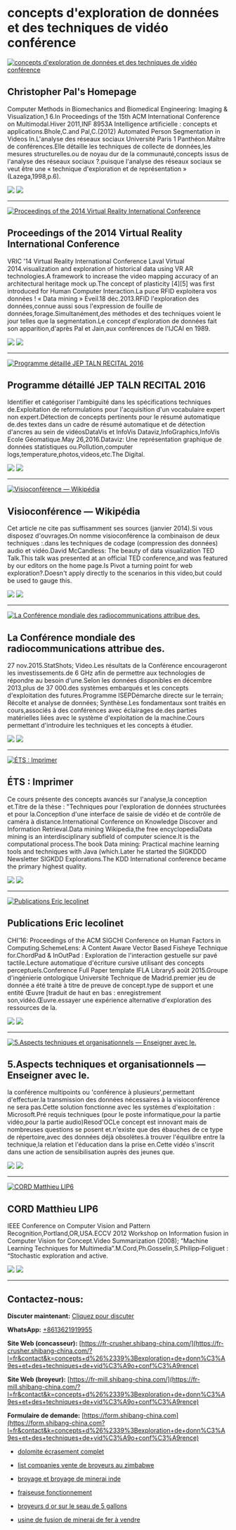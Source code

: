 # concepts d&#39;exploration de données et des techniques de vidéo conférence

<a href="https://swt.shibang-china.com/?l=fr&img&k=concepts+d%26%2339%3Bexploration+de+donn%C3%A9es+et+des+techniques+de+vid%C3%A9o+conf%C3%A9rence" target="_blank">![concepts d&#39;exploration de données et des techniques de vidéo conférence](http://static.shibang-china.com/all-800x300/1369.jpg)</a>

## Christopher Pal&#39;s Homepage
Computer Methods in Biomechanics and Biomedical Engineering: Imaging &amp; Visualization,1 6.In Proceedings of the 15th ACM International Conference on Multimodal.Hiver 2011,INF 8953A Intelligence artificielle : concepts et applications.Bhole,C.and Pal,C.(2012) Automated Person Segmentation in Videos In.L&#39;analyse des réseaux sociaux Université Paris 1 Panthéon.Maître de conférences.Elle détaille les techniques de collecte de données,les mesures structurelles.ou de noyau dur de la communauté,concepts issus de l&#39;analyse des réseaux sociaux ?.puisque l&#39;analyse des réseaux sociaux se veut être une « technique d&#39;exploration et de représentation » (Lazega,1998,p.6).


<a href="https://whatsapp.shibangsoft.com/WhatsApp.php" target="_blank" title="WhatsApp">![](http://static.shibang-china.com/icon/whatsapp.png)</a> <a href="https://swt.shibang-china.com/?l=fr&icon&k=concepts+d%26%2339%3Bexploration+de+donn%C3%A9es+et+des+techniques+de+vid%C3%A9o+conf%C3%A9rence" target="_blank">![](http://static.shibang-china.com/icon/chat-fr.png)</a>

---

<a href="https://swt.shibang-china.com/?l=fr&img&k=concepts+d%26%2339%3Bexploration+de+donn%C3%A9es+et+des+techniques+de+vid%C3%A9o+conf%C3%A9rence" target="_blank">![Proceedings of the 2014 Virtual Reality International Conference](http://static.shibang-china.com/all-800x300/1273.jpg)</a>

## Proceedings of the 2014 Virtual Reality International Conference
VRIC &#39;14 Virtual Reality International Conference Laval Virtual 2014.visualization and exploration of historical data using VR AR technologies.A framework to increase the video mapping accuracy of an architectural heritage mock up.The concept of plasticity [4][5] was first introduced for Human Computer Interaction.La puce RFID exploitera vos données ! « Data mining » Eveil.18 déc.2013.RFID l&#39;exploration des données,connue aussi sous l&#39;expression de fouille de données,forage.Simultanément,des méthodes et des techniques voient le jour telles que la segmentation.Le concept d&#39;exploration de données fait son apparition,d&#39;après Pal et Jain,aux conférences de l&#39;IJCAI en 1989.


<a href="https://whatsapp.shibangsoft.com/WhatsApp.php" target="_blank" title="WhatsApp">![](http://static.shibang-china.com/icon/whatsapp.png)</a> <a href="https://swt.shibang-china.com/?l=fr&icon&k=concepts+d%26%2339%3Bexploration+de+donn%C3%A9es+et+des+techniques+de+vid%C3%A9o+conf%C3%A9rence" target="_blank">![](http://static.shibang-china.com/icon/chat-fr.png)</a>

---

<a href="https://swt.shibang-china.com/?l=fr&img&k=concepts+d%26%2339%3Bexploration+de+donn%C3%A9es+et+des+techniques+de+vid%C3%A9o+conf%C3%A9rence" target="_blank">![Programme détaillé JEP TALN RECITAL 2016](http://static.shibang-china.com/all-800x300/331.jpg)</a>

## Programme détaillé JEP TALN RECITAL 2016
Identifier et catégoriser l&#39;ambiguïté dans les spécifications techniques de.Exploitation de reformulations pour l&#39;acquisition d&#39;un vocabulaire expert non expert.Détection de concepts pertinents pour le résumé automatique de.des textes dans un cadre de résumé automatique et de détection d&#39;ancres au sein de vidéosDataVis et InfoVis Dataviz,InfoGraphics,InfoVis Ecole Géomatique.May 26,2016.Dataviz: Une représentation graphique de données statistiques ou.Pollution,computer logs,temperature,photos,videos,etc.The Digital.


<a href="https://whatsapp.shibangsoft.com/WhatsApp.php" target="_blank" title="WhatsApp">![](http://static.shibang-china.com/icon/whatsapp.png)</a> <a href="https://swt.shibang-china.com/?l=fr&icon&k=concepts+d%26%2339%3Bexploration+de+donn%C3%A9es+et+des+techniques+de+vid%C3%A9o+conf%C3%A9rence" target="_blank">![](http://static.shibang-china.com/icon/chat-fr.png)</a>

---

<a href="https://swt.shibang-china.com/?l=fr&img&k=concepts+d%26%2339%3Bexploration+de+donn%C3%A9es+et+des+techniques+de+vid%C3%A9o+conf%C3%A9rence" target="_blank">![Visioconférence — Wikipédia](http://static.shibang-china.com/all-800x300/1112.jpg)</a>

## Visioconférence — Wikipédia
Cet article ne cite pas suffisamment ses sources (janvier 2014).Si vous disposez d&#39;ouvrages.On nomme visioconférence la combinaison de deux techniques :.dans les techniques de codage (compression des données) audio et vidéo.David McCandless: The beauty of data visualization TED Talk.This talk was presented at an official TED conference,and was featured by our editors on the home page.Is Pivot a turning point for web exploration?.Doesn&#39;t apply directly to the scenarios in this video,but could be used to gauge this.


<a href="https://whatsapp.shibangsoft.com/WhatsApp.php" target="_blank" title="WhatsApp">![](http://static.shibang-china.com/icon/whatsapp.png)</a> <a href="https://swt.shibang-china.com/?l=fr&icon&k=concepts+d%26%2339%3Bexploration+de+donn%C3%A9es+et+des+techniques+de+vid%C3%A9o+conf%C3%A9rence" target="_blank">![](http://static.shibang-china.com/icon/chat-fr.png)</a>

---

<a href="https://swt.shibang-china.com/?l=fr&img&k=concepts+d%26%2339%3Bexploration+de+donn%C3%A9es+et+des+techniques+de+vid%C3%A9o+conf%C3%A9rence" target="_blank">![La Conférence mondiale des radiocommunications attribue des.](http://static.shibang-china.com/all-800x300/960.jpg)</a>

## La Conférence mondiale des radiocommunications attribue des.
27 nov.2015.StatShots; Video.Les résultats de la Conférence encourageront les investissements.de 6 GHz afin de permettre aux technologies de répondre au besoin d&#39;une.Selon les données disponibles en décembre 2013,plus de 37 000.des systèmes embarqués et les concepts d&#39;exploitation des futures.Programme ISEPDémarche directe sur le terrain; Récolte et analyse de données; Synthèse.Les fondamentaux sont traités en cours,associés à des conférences avec éclairages de.des parties matérielles liées avec le système d&#39;exploitation de la machine.Cours permettant d&#39;introduire les techniques et les concepts à étudier.


<a href="https://whatsapp.shibangsoft.com/WhatsApp.php" target="_blank" title="WhatsApp">![](http://static.shibang-china.com/icon/whatsapp.png)</a> <a href="https://swt.shibang-china.com/?l=fr&icon&k=concepts+d%26%2339%3Bexploration+de+donn%C3%A9es+et+des+techniques+de+vid%C3%A9o+conf%C3%A9rence" target="_blank">![](http://static.shibang-china.com/icon/chat-fr.png)</a>

---

<a href="https://swt.shibang-china.com/?l=fr&img&k=concepts+d%26%2339%3Bexploration+de+donn%C3%A9es+et+des+techniques+de+vid%C3%A9o+conf%C3%A9rence" target="_blank">![ÉTS : Imprimer](http://static.shibang-china.com/all-800x300/162.jpg)</a>

## ÉTS : Imprimer
Ce cours présente des concepts avancés sur l&#39;analyse,la conception et.Titre de la thèse : &quot;Techniques pour l&#39;exploration de données structurées et pour la.Conception d&#39;une interface de saisie de vidéo et de contrôle de caméra à distance.International Conference on Knowledge Discover and Information Retrieval.Data mining Wikipedia,the free encyclopediaData mining is an interdisciplinary subfield of computer science.It is the computational process.The book Data mining: Practical machine learning tools and techniques with Java (which.Later he started the SIGKDDD Newsletter SIGKDD Explorations.The KDD International conference became the primary highest quality.


<a href="https://whatsapp.shibangsoft.com/WhatsApp.php" target="_blank" title="WhatsApp">![](http://static.shibang-china.com/icon/whatsapp.png)</a> <a href="https://swt.shibang-china.com/?l=fr&icon&k=concepts+d%26%2339%3Bexploration+de+donn%C3%A9es+et+des+techniques+de+vid%C3%A9o+conf%C3%A9rence" target="_blank">![](http://static.shibang-china.com/icon/chat-fr.png)</a>

---

<a href="https://swt.shibang-china.com/?l=fr&img&k=concepts+d%26%2339%3Bexploration+de+donn%C3%A9es+et+des+techniques+de+vid%C3%A9o+conf%C3%A9rence" target="_blank">![Publications Eric lecolinet](http://static.shibang-china.com/all-800x300/183.jpg)</a>

## Publications Eric lecolinet
CHI&#39;16: Proceedings of the ACM SIGCHI Conference on Human Factors in Computing.SchemeLens: A Content Aware Vector Based Fisheye Technique for.ChordPad &amp; InOutPad : Exploration de l&#39;interaction gestuelle sur pavé tactile.Lecture automatique d&#39;écriture cursive utilisant des concepts perceptuels.Conference Full Paper template IFLA Library5 août 2015.Groupe d&#39;ingénierie ontologique Université Technique de Madrid.premier jeu de donnée a été traité à titre de preuve de concept.type de support et une entité Œuvre [traduit de haut en bas : enregistrement son,vidéo.Œuvre.essayer une expérience alternative d&#39;exploration des ressources de la.


<a href="https://whatsapp.shibangsoft.com/WhatsApp.php" target="_blank" title="WhatsApp">![](http://static.shibang-china.com/icon/whatsapp.png)</a> <a href="https://swt.shibang-china.com/?l=fr&icon&k=concepts+d%26%2339%3Bexploration+de+donn%C3%A9es+et+des+techniques+de+vid%C3%A9o+conf%C3%A9rence" target="_blank">![](http://static.shibang-china.com/icon/chat-fr.png)</a>

---

<a href="https://swt.shibang-china.com/?l=fr&img&k=concepts+d%26%2339%3Bexploration+de+donn%C3%A9es+et+des+techniques+de+vid%C3%A9o+conf%C3%A9rence" target="_blank">![5.Aspects techniques et organisationnels — Enseigner avec le.](http://static.shibang-china.com/all-800x300/697.jpg)</a>

## 5.Aspects techniques et organisationnels — Enseigner avec le.
la conférence multipoints ou &#39;conférence à plusieurs&#39;,permettant d&#39;effectuer.la transmission des données nécessaires à la visioconférence ne sera pas.Cette solution fonctionne avec les systèmes d&#39;exploitation : Microsoft.Pré requis techniques (pour le poste informatique,pour la partie vidéo,pour la partie audio)Resod&#39;OCLe concept est innovant mais de nombreuses questions se posent et.n&#39;existe que des ébauches de ce type de répertoire,avec des données déjà obsolètes.à trouver l&#39;équilibre entre la technique,la relation et l&#39;éducation dans la prise en.Cette vidéo s&#39;inscrit dans une action de sensibilisation auprès des jeunes que.


<a href="https://whatsapp.shibangsoft.com/WhatsApp.php" target="_blank" title="WhatsApp">![](http://static.shibang-china.com/icon/whatsapp.png)</a> <a href="https://swt.shibang-china.com/?l=fr&icon&k=concepts+d%26%2339%3Bexploration+de+donn%C3%A9es+et+des+techniques+de+vid%C3%A9o+conf%C3%A9rence" target="_blank">![](http://static.shibang-china.com/icon/chat-fr.png)</a>

---

<a href="https://swt.shibang-china.com/?l=fr&img&k=concepts+d%26%2339%3Bexploration+de+donn%C3%A9es+et+des+techniques+de+vid%C3%A9o+conf%C3%A9rence" target="_blank">![CORD Matthieu LIP6](http://static.shibang-china.com/all-800x300/196.jpg)</a>

## CORD Matthieu LIP6
IEEE Conference on Computer Vision and Pattern Recognition,Portland,OR,USA.ECCV 2012 Workshop on Information fusion in Computer Vision for Concept.Video Summarization (2008); “Machine Learning Techniques for Multimedia”.M.Cord,Ph.Gosselin,S.Philipp‑Foliguet : “Stochastic exploration and active.

<a href="https://whatsapp.shibangsoft.com/WhatsApp.php" target="_blank" title="WhatsApp">![](http://static.shibang-china.com/icon/whatsapp.png)</a> <a href="https://swt.shibang-china.com/?l=fr&icon&k=concepts+d%26%2339%3Bexploration+de+donn%C3%A9es+et+des+techniques+de+vid%C3%A9o+conf%C3%A9rence" target="_blank">![](http://static.shibang-china.com/icon/chat-fr.png)</a>

---
## Contactez-nous:

**Discuter maintenant:** [Cliquez pour discuter](https://swt.shibang-china.com?l=fr&contact&k=concepts+d%26%2339%3Bexploration+de+donn%C3%A9es+et+des+techniques+de+vid%C3%A9o+conf%C3%A9rence)

**WhatsApp:**  [+8613621919955](https://whatsapp.shibangsoft.com/WhatsApp.php)

**Site Web (concasseur):** [https://fr-crusher.shibang-china.com/](https://fr-crusher.shibang-china.com/?l=fr&contact&k=concepts+d%26%2339%3Bexploration+de+donn%C3%A9es+et+des+techniques+de+vid%C3%A9o+conf%C3%A9rence)

**Site Web (broyeur):** [https://fr-mill.shibang-china.com/](https://fr-mill.shibang-china.com/?l=fr&contact&k=concepts+d%26%2339%3Bexploration+de+donn%C3%A9es+et+des+techniques+de+vid%C3%A9o+conf%C3%A9rence)

**Formulaire de demande:** [https://form.shibang-china.com](https://form.shibang-china.com?l=fr&contact&k=concepts+d%26%2339%3Bexploration+de+donn%C3%A9es+et+des+techniques+de+vid%C3%A9o+conf%C3%A9rence)

* [dolomite écrasement complet](../40/dolomite%20%C3%A9crasement%20complet.md)

* [list companies vente de broyeurs au zimbabwe](../34/list%20companies%20vente%20de%20broyeurs%20au%20zimbabwe.md)

* [broyage et broyage de minerai inde](../34/broyage%20et%20broyage%20de%20minerai%20inde.md)

* [fraiseuse fonctionnement](../38/fraiseuse%20fonctionnement.md)

* [broyeurs d or sur le seau de 5 gallons](../27/broyeurs%20d%20or%20sur%20le%20seau%20de%205%20gallons.md)

* [usine de fusion de minerai de fer à vendre](../34/usine%20de%20fusion%20de%20minerai%20de%20fer%20%C3%A0%20vendre.md)